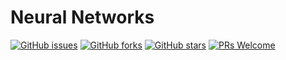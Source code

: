 # Neural Networks
[![GitHub issues](https://img.shields.io/github/issues/Develop-Packt/Neural-Networks.svg)](https://github.com/Develop-Packt/Neural-Networks/issues)
[![GitHub forks](https://img.shields.io/github/forks/Develop-Packt/Neural-Networks.svg)](https://github.com/Develop-Packt/Neural-Networks/network)
[![GitHub stars](https://img.shields.io/github/stars/Develop-Packt/Neural-Networks.svg)](https://github.com/Develop-Packt/Neural-Networks/stargazers)
[![PRs Welcome](https://img.shields.io/badge/PRs-welcome-brightgreen.svg)](https://github.com/Develop-Packt/Neural-Networks/pulls)
